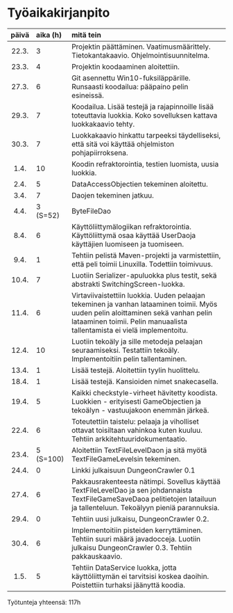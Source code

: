 ﻿# Työaikakirjanpito
    
| päivä | aika (h) | mitä tein |
| :----:|:---------| :-------- |
| 22.3. | 3        | Projektin päättäminen. Vaatimusmäärittely. Tietokantakaavio. Ohjelmointisuunnitelma. |
| 23.3. | 4        | Projektin koodaaminen aloitettiin. |
| 27.3. | 6        | Git asennettu Win10-fuksiläppärille. Runsaasti koodailua: pääpaino pelin esineissä. |
| 29.3. | 7        | Koodailua. Lisää testejä ja rajapinnoille lisää toteuttavia luokkia. Koko sovelluksen kattava luokkakaavio tehty. |
| 30.3. | 7        | Luokkakaavio hinkattu tarpeeksi täydelliseksi, että sitä voi käyttää ohjelmiston pohjapiirroksena. |
| 1.4.  | 10       | Koodin refraktorointia, testien luomista, uusia luokkia. |
| 2.4.  | 5        | DataAccessObjectien tekeminen aloitettu. |
| 3.4.  | 7        | Daojen tekeminen jatkuu. |
| 4.4.  | 3 (S=52) | ByteFileDao |
| 8.4.  | 6        | Käyttöliittymälogiikan refraktorointia. Käyttöliittymä osaa käyttää UserDaoja käyttäjien luomiseen ja tuomiseen. |
| 9.4.  | 1        | Tehtiin pelistä Maven-projekti ja varmistettiin, että peli toimii Linuxilla. Todettiin toimivuus. |
| 10.4. | 7        | Luotiin Serializer-apuluokka plus testit, sekä abstrakti SwitchingScreen-luokka.
| 11.4. | 6        | Virtaviivaistettiin luokkia. Uuden pelaajan tekeminen ja vanhan lataaminen toimii. Myös uuden pelin aloittaminen sekä vanhan pelin lataaminen toimii. Pelin manuaalista tallentamista ei vielä implementoitu. |
| 12.4. | 10       | Luotiin tekoäly ja sille metodeja pelaajan seuraamiseksi. Testattiin tekoäly. Implementoitiin pelin tallentaminen. |
| 13.4. | 1        | Lisää testejä. Aloitettiin tyylin huolittelu. |
| 18.4. | 1        | Lisää testejä. Kansioiden nimet snakecasella. |
| 19.4. | 5        | Kaikki checkstyle-virheet hävitetty koodista. Luokkien - erityisesti GameObjectien ja tekoälyn - vastuujakoon enemmän järkeä. |
| 22.4. | 6        | Toteutettiin taistelu: pelaaja ja viholliset ottavat toisiltaan vahinkoa kuten kuuluu. Tehtiin arkkitehtuuridokumentaatio. |
| 23.4. | 5 (S=100)| Aloitettiin TextFileLevelDaon ja sitä myötä TextFileGameLevelsin tekeminen. |
| 24.4. | 0        | Linkki julkaisuun DungeonCrawler 0.1 |
| 27.4. | 6        | Pakkausrakenteesta nätimpi. Sovellus käyttää TextFileLevelDao ja sen johdannaista TextFileGameSaveDaoa pelitietojen latailuun ja tallenteluun. Tekoälyyn pieniä parannuksia. |
| 29.4. | 0        | Tehtiin uusi julkaisu, DungeonCrawler 0.2. |
| 30.4. | 6        | Implementoitiin pisteiden kerryttäminen. Tehtiin suuri määrä javadocceja. Luotiin julkaisu DungeonCrawler 0.3. Tehtiin pakkauskaavio. |
|  1.5. | 5        | Tehtiin DataService luokka, jotta käyttöliittymän ei tarvitsisi koskea daoihin. Poistettiin turhaksi jäänyttä koodia. |


Työtunteja yhteensä: 117h
